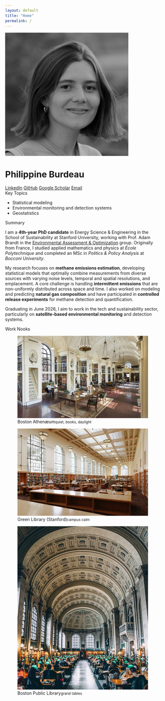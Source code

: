 ```yaml
---
layout: default
title: "Home"
permalink: /
---
```

<div class="header-grid">
  <div class="profile">
    <img class="photo" src="/assets/img/avatar.jpg" alt="Portrait of Philippine Burdeau">
    <div class="identity">
      <h1>Philippine Burdeau</h1>
      <div class="social">
        <a class="icon linkedin" href="https://www.linkedin.com/in/philippine-burdeau/" aria-label="LinkedIn" target="_blank" rel="noopener" title="LinkedIn"><span>LinkedIn</span></a>
        <a class="icon github" href="https://github.com/pburdeau" aria-label="GitHub" target="_blank" rel="noopener" title="GitHub"><span>GitHub</span></a>
        <a class="icon scholar" href="https://scholar.google.com/citations?user=sJb11sYAAAAJ&hl=fr" aria-label="Google Scholar" target="_blank" rel="noopener" title="Google Scholar"><span>Google Scholar</span></a>
        <a class="icon email" href="mailto:pburdeau@stanford.edu" aria-label="Email" title="Email"><span>Email</span></a>
      </div>
    </div>
  </div>
  <div class="topics">
    <div class="section-title">Key Topics</div>
    <ul class="big-bullets">
      <li>Statistical modeling</li>
      <li>Environmental monitoring and detection systems</li>
      <li>Geostatistics</li>
    </ul>
  </div>
</div>
<div class="h2">Summary</div>
<p>I am a <strong>4th‑year PhD candidate</strong> in Energy Science & Engineering in the School of Sustainability at Stanford University, working with Prof. Adam Brandt in the <a href="https://eao.stanford.edu/" target="_blank" rel="noopener">Environmental Assessment & Optimization</a> group. Originally from France, I studied applied mathematics and physics at <em>École Polytechnique</em> and completed an MSc in <em>Politics & Policy Analysis</em> at <em>Bocconi University</em>.</p>

<p>My research focuses on <strong>methane emissions estimation</strong>, developing statistical models that optimally combine measurements from diverse sources with varying noise levels, temporal and spatial resolutions, and emplacement. A core challenge is handling <strong>intermittent emissions</strong> that are non-uniformly distributed across space and time. I also worked on modeling and predicting <strong>natural gas composition</strong> and have participated in <strong>controlled release experiments</strong> for methane detection and quantification.</p>

<p>Graduating in June 2026, I aim to work in the tech and sustainability sector, particularly on <strong>satellite-based environmental monitoring</strong> and detection systems.</p>

<div class="h2">Work Nooks</div>
<div class="nooks">
  <figure class="nook">
    <a href="https://www.bostonathenaeum.org/" target="_blank" rel="noopener">
      <img src="/assets/img/athenaeum.jpg" alt="Boston Athenæum reading room">
    </a>
    <figcaption>Boston Athenæum<small>quiet, books, daylight</small></figcaption>
  </figure>
  <figure class="nook">
    <a href="https://library.stanford.edu/green" target="_blank" rel="noopener">
      <img src="/assets/img/green-library.jpg" alt="Cecil H. Green Library, Stanford University">
    </a>
    <figcaption>Green Library (Stanford)<small>campus calm</small></figcaption>
  </figure>
  <figure class="nook">
    <a href="https://www.bpl.org/" target="_blank" rel="noopener">
      <img src="/assets/img/third-place.jpg" alt="Boston Public Library">
    </a>
    <figcaption>Boston Public Library<small>grand tables</small></figcaption>
  </figure>
</div>
